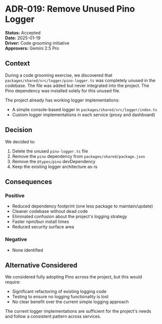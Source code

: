 # ADR-019: Remove Unused Pino Logger

**Status:** Accepted  
**Date:** 2025-01-19  
**Driver:** Code grooming initiative  
**Approvers:** Gemini 2.5 Pro

## Context

During a code grooming exercise, we discovered that `packages/shared/src/logger/pino-logger.ts` was completely unused in the codebase. The file was added but never integrated into the project. The Pino dependency was installed solely for this unused file.

The project already has working logger implementations:

- A simple console-based logger in `packages/shared/src/logger/index.ts`
- Custom logger implementations in each service (proxy and dashboard)

## Decision

We decided to:

1. Delete the unused `pino-logger.ts` file
2. Remove the `pino` dependency from `packages/shared/package.json`
3. Remove the `@types/pino` devDependency
4. Keep the existing logger architecture as-is

## Consequences

### Positive

- Reduced dependency footprint (one less package to maintain/update)
- Cleaner codebase without dead code
- Eliminated confusion about the project's logging strategy
- Faster npm/bun install times
- Reduced security surface area

### Negative

- None identified

## Alternative Considered

We considered fully adopting Pino across the project, but this would require:

- Significant refactoring of existing logging code
- Testing to ensure no logging functionality is lost
- No clear benefit over the current simple logging approach

The current logger implementations are sufficient for the project's needs and follow a consistent pattern across services.
